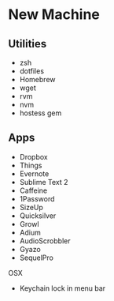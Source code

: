 # New Machine

## Utilities

  * zsh
  * dotfiles
  * Homebrew
  * wget
  * rvm
  * nvm
  * hostess gem

## Apps

  * Dropbox
  * Things
  * Evernote
  * Sublime Text 2
  * Caffeine
  * 1Password
  * SizeUp
  * Quicksilver
  * Growl
  * Adium
  * AudioScrobbler
  * Gyazo
  * SequelPro

OSX

  * Keychain lock in menu bar
